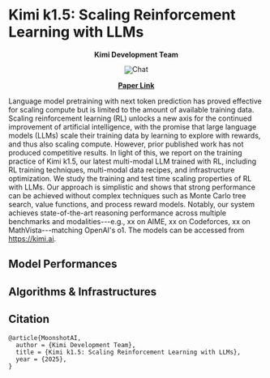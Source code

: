 # Kimi k1.5: Scaling Reinforcement Learning with LLMs

<p align="center">
  <b>Kimi Development Team</b></a>
</p>

<div align="center" style="line-height: 1;">
  <a href="https://kimi.moonshot.com/" target="_blank" style="margin: 2px;">
    <img alt="Chat" src="https://img.shields.io/badge/%F0%9F%A4%96-Kimi_k1.5-blue" style="display: inline-block; vertical-align: middle;"/>
  </a>
</div>


<p align="center">
  <a href="k1_5.pdf"><b>Paper Link</b></a>
</p>

Language model pretraining with next token prediction has proved effective for scaling compute but is limited to the amount of available training data. Scaling reinforcement learning (RL) unlocks a new axis for the continued improvement of artificial intelligence, with the promise that large language models (LLMs) scale their training data by learning to explore with rewards, and thus also scaling compute. However, prior published work has not produced competitive results. In light of this, we report on the training practice of Kimi k1.5, our latest multi-modal LLM trained with RL, including RL training techniques, multi-modal data recipes, and infrastructure optimization. We study the training and test time scaling properties of RL with LLMs. Our approach is simplistic and shows that strong performance can be achieved without complex techniques such as Monte Carlo tree search, value functions, and process reward models. Notably, our system achieves state-of-the-art reasoning performance across multiple benchmarks and modalities---e.g., xx on AIME, xx on Codeforces, xx on MathVista---matching OpenAI's o1. The models can be accessed from https://kimi.ai.

## Model Performances


## Algorithms & Infrastructures


## Citation

```
@article{MoonshotAI,
  author = {Kimi Development Team},
  title = {Kimi k1.5: Scaling Reinforcement Learning with LLMs},
  year = {2025},
}
```
